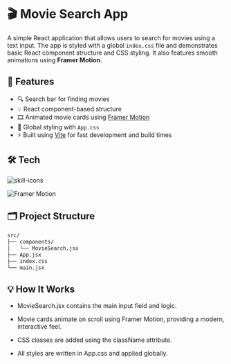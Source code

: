 # 🎬 Movie Search App

A simple React application that allows users to search for movies using a text input. The app is styled with a global `index.css` file and demonstrates basic React component structure and CSS styling. It also features smooth animations using **Framer Motion**.

## 🚀 Features

- 🔍 Search bar for finding movies
- 💡 React component-based structure
- 🎞️ Animated movie cards using [Framer Motion](https://www.framer.com/motion/)
- 🎨 Global styling with `App.css`
- ⚡️ Built using [Vite](https://vitejs.dev/) for fast development and build times

## 🛠️ Tech 

<p align="left">
  <img src="https://skillicons.dev/icons?i=react,vite,js,css,html,framer-motion" alt="skill-icons" />

  ![Framer Motion](https://www.framer.com/images/shared/logo.svg)

</p>

## 🗂️ Project Structure

```bash
src/
├── components/
│   └── MovieSearch.jsx
├── App.jsx
├── index.css
└── main.jsx
```

## 💡 How It Works

- MovieSearch.jsx contains the main input field and logic.

- Movie cards animate on scroll using Framer Motion, providing a modern, interactive feel.

- CSS classes are added using the className attribute.

- All styles are written in App.css and applied globally.